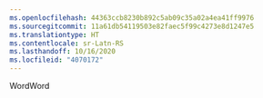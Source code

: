 ```yaml
---
ms.openlocfilehash: 44363ccb8230b892c5ab09c35a02a4ea41ff9976
ms.sourcegitcommit: 11a61db54119503e82faec5f99c4273e8d1247e5
ms.translationtype: HT
ms.contentlocale: sr-Latn-RS
ms.lasthandoff: 10/16/2020
ms.locfileid: "4070172"
---
```

<span data-ttu-id="10aa3-101">Word</span><span class="sxs-lookup"><span data-stu-id="10aa3-101">Word</span></span>